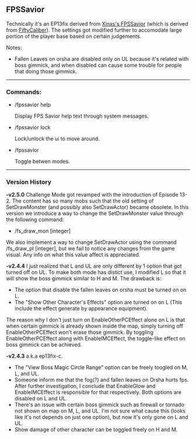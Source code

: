 ## FPSSavior
Technically it's an EP13fix derived from [Xinxs's FPSSavior](https://github.com/xinxs/ToS-Addons/tree/master/fpssavior) (which is derived from [FiftyCaliber](https://github.com/FiftyCaliber)). The settings got modified further to accomodate large portion of the player base based on certain judgements.

Notes:
- Fallen Leaves on orsha are disabled only on UL because it's related with boss gimmick, and when disabled can cause some trouble for people that doing those gimmick.
---
### Commands:
- /fpssavior help

  Display FPS Savior help text through system messages.

- /fpssavior lock

  Lock/unlock the ui to move around.

- /fpssavior

  Toggle betwen modes.
---
### Version History
**-v2.5.0** 
Challenge Mode got revamped with the introduction of Episode 13-2. The content has so many mobs such that the old setting of SetDrawMonster (and possibly also SetDrawActor) became obsolete. In this version we introduce a way to change the SetDrawMonster value through the following command:
- /fs_draw_mon [integer]

We also implement a way to change SetDrawActor using the command /fs_draw_pl [integer], but we fail to notice any changes from the game visual. Any info on what this value affect is appreciated.

**-v2.4.4** 
I just realized that L and UL are only different by 1 option that got turned off on UL. To make both mode has distict use, I modified L so that it will show the boss gimmick similar to H and M. The drawback is:
- The option that disable the fallen leaves on orsha must be turned on on L. 
- The "Show Other Character's Effects" option are turned on on L (This include the effect generate by appearance equipment).

The reason why I don't just turn on EnableOtherPCEffect alone on L is that when certain gimmick is already shown inside the map, simply turning off EnableOtherPCEffect won't erase those gimmick. By toggling EnableOtherPCEffect along with EnableIMCEffect, the toggle-like effect on boss gimmick can be achieved.

**-v2.4.3** a.k.a ep13fix-c.
- The "View Boss Magic Circle Range" option can be freely toogled on M, L, and UL.
- Someone inform me that the fog(?) and fallen leaves on Orsha hurts fps. After further investigation, I conclude that EnableGlow and EnableIMCEffect is responsible for that respectively. Both options are disabled on L and UL.
- There's an issue with certain boss gimmick such as firewall or tornado not shown on map on M, L, and UL. I'm not sure what cause this (looks like it's not depends on just one option), but now it's only gone on L and UL.
- Show damage of other character can be toggled freely on H and M.
